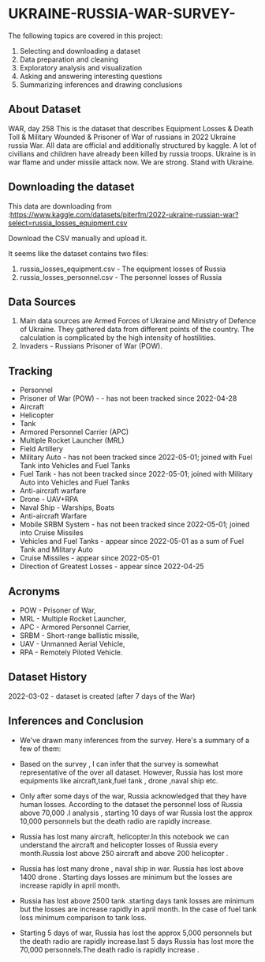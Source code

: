 # UKRAINE-RUSSIA-WAR-SURVEY-

The following topics are covered in this project:
1. Selecting and downloading a dataset
2. Data preparation and cleaning
3. Exploratory analysis and visualization
4. Asking and answering interesting questions
5. Summarizing inferences and drawing conclusions
## About Dataset
WAR, day 258
This is the dataset that describes Equipment Losses & Death Toll & Military Wounded & Prisoner of War of russians in 2022 Ukraine russia War. All data are official and additionally structured by kaggle. A lot of civilians and children have already been killed by russia troops. Ukraine is in war flame and under missile attack now. We are strong. Stand with Ukraine.

## Downloading the dataset
This data are downloading from :https://www.kaggle.com/datasets/piterfm/2022-ukraine-russian-war?select=russia_losses_equipment.csv

Download the CSV manually and upload it.

It seems like the dataset contains two files:

1. russia_losses_equipment.csv - The equipment losses of Russia
2. russia_losses_personnel.csv - The personnel losses of Russia
## Data Sources
1. Main data sources are Armed Forces of Ukraine and Ministry of Defence of Ukraine. They gathered data from different points of the country. The calculation is complicated by the high intensity of hostilities.
2. Invaders - Russians Prisoner of War (POW).
## Tracking
* Personnel
* Prisoner of War (POW) - - has not been tracked since 2022-04-28
* Aircraft
* Helicopter
* Tank
* Armored Personnel Carrier (APC)
* Multiple Rocket Launcher (MRL)
* Field Artillery
* Military Auto - has not been tracked since 2022-05-01; joined with Fuel Tank into Vehicles and Fuel Tanks
* Fuel Tank - has not been tracked since 2022-05-01; joined with Military Auto into Vehicles and Fuel Tanks
* Anti-aircraft warfare
* Drone - UAV+RPA
* Naval Ship - Warships, Boats
* Anti-aircraft Warfare
* Mobile SRBM System - has not been tracked since 2022-05-01; joined into Cruise Missiles
* Vehicles and Fuel Tanks - appear since 2022-05-01 as a sum of Fuel Tank and Military Auto
* Cruise Missiles - appear since 2022-05-01
* Direction of Greatest Losses - appear since 2022-04-25
## Acronyms
* POW - Prisoner of War,
* MRL - Multiple Rocket Launcher,
* APC - Armored Personnel Carrier,
* SRBM - Short-range ballistic missile,
* UAV - Unmanned Aerial Vehicle,
* RPA - Remotely Piloted Vehicle.
## Dataset History
2022-03-02 - dataset is created (after 7 days of the War)
## Inferences and Conclusion
* We've drawn many inferences from the survey. Here's a summary of a few of them:

* Based on the survey , I can infer that the survey is somewhat representative of the over all dataset. However, Russia has lost more equipments like aircraft,tank,fuel tank , drone ,naval ship etc.

* Only after some days of the war, Russia acknowledged that they have human losses. According to the dataset the personnel loss of Russia above 70,000 .I analysis , starting 10 days of war Russia lost the approx 10,000 personnels but the death radio are rapidly increase.

* Russia has lost many aircraft, helicopter.In this notebook we can understand the aircraft and helicopter losses of Russia every month.Russia lost above 250 aircraft and above 200 helicopter .

* Russia has lost many drone , naval ship in war. Russia has lost above 1400 drone . Starting days losses are minimum but the losses are increase rapidly in april month.

* Russia has lost above 2500 tank .starting days tank losses are minimum but the losses are increase rapidly in april month. In the case of fuel tank loss minimum comparison to tank loss.

* Starting 5 days of war, Russia has lost the approx 5,000 personnels but the death radio are rapidly increase.last 5 days Russia has lost more the 70,000 personnels.The death radio is rapidly increase .
